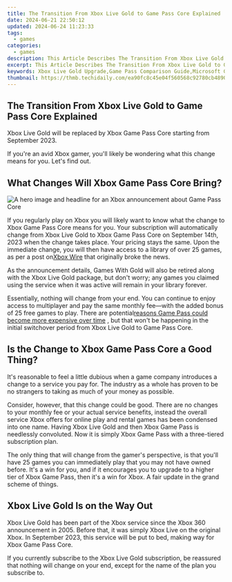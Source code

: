 ```yaml
---
title: The Transition From Xbox Live Gold to Game Pass Core Explained
date: 2024-06-21 22:50:12
updated: 2024-06-24 11:23:33
tags:
  - games
categories:
  - games
description: This Article Describes The Transition From Xbox Live Gold to Game Pass Core Explained
excerpt: This Article Describes The Transition From Xbox Live Gold to Game Pass Core Explained
keywords: Xbox Live Gold Upgrade,Game Pass Comparison Guide,Microsoft Gaming Service Evolution,Xbox Live Core Benefits,Transitioning Xbox Subscriptions,Future of Gaming with Microsoft's Game Pass,Xbox Live Gold Vs. Xbox Game Pass Core Membership
thumbnail: https://thmb.techidaily.com/ea90fc8c45e04f560568c92780cb489093bd55fc49ac8140b1c1038ab7e89004.jpg
---
```


## The Transition From Xbox Live Gold to Game Pass Core Explained

 Xbox Live Gold will be replaced by Xbox Game Pass Core starting from September 2023.

 If you're an avid Xbox gamer, you'll likely be wondering what this change means for you. Let's find out.

## What Changes Will Xbox Game Pass Core Bring?

![A hero image and headline for an Xbox announcement about Game Pass Core](https://static1.makeuseofimages.com/wordpress/wp-content/uploads/2023/07/game-pass-core-announcement.jpg)

 If you regularly play on Xbox you will likely want to know what the change to Xbox Game Pass Core means for you. Your subscription will automatically change from Xbox Live Gold to Xbox Game Pass Core on September 14th, 2023 when the change takes place. Your pricing stays the same. Upon the immediate change, you will then have access to a library of over 25 games, as per a post on[Xbox Wire](https://news.xbox.com/en-us/2023/07/17/xbox-game-pass-core/) that originally broke the news.

 As the announcement details, Games With Gold will also be retired along with the Xbox Live Gold package, but don't worry; any games you claimed using the service when it was active will remain in your library forever.

 Essentially, nothing will change from your end. You can continue to enjoy access to multiplayer and pay the same monthly fee—with the added bonus of 25 free games to play. There are potential[reasons Game Pass could become more expensive over time](https://www.makeuseof.com/reasons-xbox-game-pass-will-get-more-expensive/) , but that won't be happening in the initial switchover period from Xbox Live Gold to Game Pass Core.

## Is the Change to Xbox Game Pass Core a Good Thing?

 It's reasonable to feel a little dubious when a game company introduces a change to a service you pay for. The industry as a whole has proven to be no strangers to taking as much of your money as possible.

 Consider, however, that this change could be good. There are no changes to your monthly fee or your actual service benefits, instead the overall service Xbox offers for online play and rental games has been condensed into one name. Having Xbox Live Gold and then Xbox Game Pass is needlessly convoluted. Now it is simply Xbox Game Pass with a three-tiered subscription plan.

 The only thing that will change from the gamer's perspective, is that you'll have 25 games you can immediately play that you may not have owned before. It's a win for you, and if it encourages you to upgrade to a higher tier of Xbox Game Pass, then it's a win for Xbox. A fair update in the grand scheme of things.

## Xbox Live Gold Is on the Way Out

 Xbox Live Gold has been part of the Xbox service since the Xbox 360 announcement in 2005\. Before that, it was simply Xbox Live on the original Xbox. In September 2023, this service will be put to bed, making way for Xbox Game Pass Core.

 If you currently subscribe to the Xbox Live Gold subscription, be reassured that nothing will change on your end, except for the name of the plan you subscribe to.


<ins class="adsbygoogle"
     style="display:block"
     data-ad-format="autorelaxed"
     data-ad-client="ca-pub-7571918770474297"
     data-ad-slot="1223367746"></ins>



<ins class="adsbygoogle"
     style="display:block"
     data-ad-client="ca-pub-7571918770474297"
     data-ad-slot="8358498916"
     data-ad-format="auto"
     data-full-width-responsive="true"></ins>
